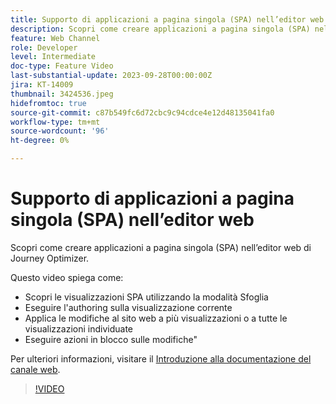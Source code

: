 ```yaml
---
title: Supporto di applicazioni a pagina singola (SPA) nell’editor web
description: Scopri come creare applicazioni a pagina singola (SPA) nell’editor web di Journey Optimizer.
feature: Web Channel
role: Developer
level: Intermediate
doc-type: Feature Video
last-substantial-update: 2023-09-28T00:00:00Z
jira: KT-14009
thumbnail: 3424536.jpeg
hidefromtoc: true
source-git-commit: c87b549fc6d72cbc9c94cdce4e12d48135041fa0
workflow-type: tm+mt
source-wordcount: '96'
ht-degree: 0%

---
```



# Supporto di applicazioni a pagina singola (SPA) nell’editor web

Scopri come creare applicazioni a pagina singola (SPA) nell’editor web di Journey Optimizer.

Questo video spiega come:

* Scopri le visualizzazioni SPA utilizzando la modalità Sfoglia
* Eseguire l&#39;authoring sulla visualizzazione corrente
* Applica le modifiche al sito web a più visualizzazioni o a tutte le visualizzazioni individuate
* Eseguire azioni in blocco sulle modifiche&quot;

Per ulteriori informazioni, visitare il [Introduzione alla documentazione del canale web](https://experienceleague.adobe.com/docs/journey-optimizer/using/web/get-started-web.html).

>[!VIDEO](https://video.tv.adobe.com/v/3424536/?learn=on)
